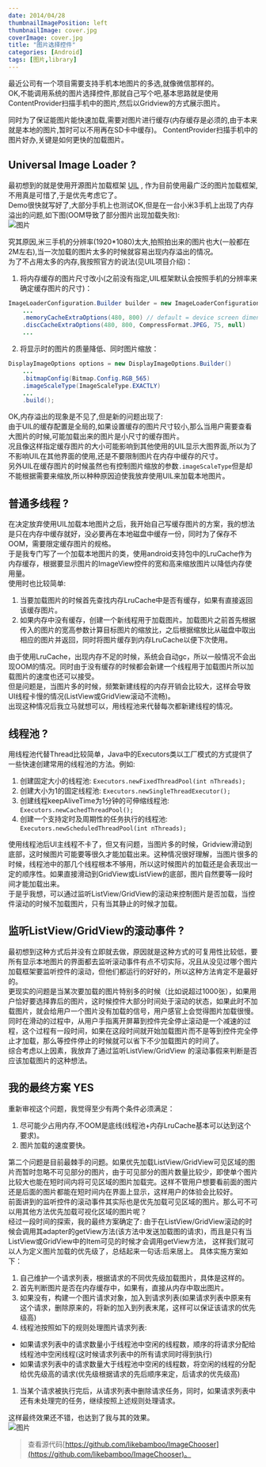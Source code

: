 ```yaml
---
date: 2014/04/28
thumbnailImagePosition: left
thumbnailImage: cover.jpg
coverImage: cover.jpg
title: "图片选择控件"
categories: [Android]
tags: [图片,library]
---
```


最近公司有一个项目需要支持手机本地图片的多选,就像微信那样的。  
OK,不能调用系统的图片选择控件,那就自己写个吧,基本思路就是使用ContentProvider扫描手机中的图片,然后以Gridview的方式展示图片。
<!-- more -->
同时为了保证能图片能快速加载,需要对图片进行缓存(内存缓存是必须的,由于本来就是本地的图片,暂时可以不用再在SD卡中缓存)。
ContentProvider扫描手机中的图片好办,关键是如何更快的加载图片。  

## Universal Image Loader ?
最初想到的就是使用开源图片加载框架 [UIL](https://github.com/nostra13/Android-Universal-Image-Loader)  , 作为目前使用最广泛的图片加载框架,不用真是可惜了,于是优先考虑它了。  
Demo很快就写好了,大部分手机上也测试OK,但是在一台小米3手机上出现了内存溢出的问题,如下图(OOM导致了部分图片出现加载失败):   
![图片](/image_chooser_1.png)

究其原因,米三手机的分辨率(1920*1080)太大,拍照拍出来的图片也大(一般都在2M左右),当一次加载的图片太多的时候就容易出现内存溢出的情况。  
为了不占用太多的内存,我按照官方的说法(见UIL项目介绍)：  

1. 将内存缓存的图片尺寸改小(之前没有指定,UIL框架默认会按照手机的分辨率来确定缓存图片的尺寸)：  
```java
ImageLoaderConfiguration.Builder builder = new ImageLoaderConfiguration.Builder(context)
    ...
    .memoryCacheExtraOptions(480, 800) // default = device screen dimensions
    .discCacheExtraOptions(480, 800, CompressFormat.JPEG, 75, null)
    ...
```
2. 将显示时的图片的质量降低、同时图片缩放：  
```java
DisplayImageOptions options = new DisplayImageOptions.Builder()
    ...
    .bitmapConfig(Bitmap.Config.RGB_565)
    .imageScaleType(ImageScaleType.EXACTLY)
    ...
    .build();
```

OK,内存溢出的现象是不见了,但是新的问题出现了:  
由于UIL的缓存配置是全局的,如果设置缓存的图片尺寸较小,那么当用户需要查看大图片的时候,可能加载出来的图片是小尺寸的缓存图片。  
况且像这样指定缓存图片的大小可能影响到其他使用的UIL显示大图界面,所以为了不影响UIL在其他界面的使用,还是不要限制图片在内存中缓存的尺寸。  
另外UIL在缓存图片的时候虽然也有控制图片缩放的参数```.imageScaleType```但是却不能根据需要来缩放,所以种种原因迫使我放弃使用UIL来加载本地图片。  

## 普通多线程 ?
在决定放弃使用UIL加载本地图片之后，我开始自己写缓存图片的方案，我的想法是只在内存中缓存就好，没必要再在本地磁盘中缓存一份，同时为了保存不OOM，需要限定缓存图片的规格。  
于是我专门写了一个加载本地图片的类，使用android支持包中的LruCache作为内存缓存，根据要显示图片的ImageView控件的宽和高来缩放图片以降低内存使用量。  
使用时也比较简单:  

1. 当要加载图片的时候首先查找内存LruCache中是否有缓存，如果有直接返回该缓存图片。  
1. 如果内存中没有缓存，创建一个新线程用于加载图片。加载图片之前首先根据传入的图片的宽高参数计算目标图片的缩放比，之后根据缩放比从磁盘中取出相应的图片并返回，同时将图片缓存到内存LruCache以便下次使用。


由于使用LruCache，出现内存不足的时候，系统会自动gc，所以一般情况不会出现OOM的情况。同时由于没有缓存的时候都会新建一个线程用于加载图片所以加载图片的速度也还可以接受。  
但是问题是，当图片多的时候，频繁新建线程的内存开销会比较大，这样会导致UI线程卡慢的情况(ListView或GridView滚动不流畅)。  
出现这种情况后我立马就想可以，用线程池来代替每次都新建线程的情况。  

## 线程池 ?
用线程池代替Thread比较简单，Java中的Executors类以工厂模式的方式提供了一些快速创建常用的线程池的方法。例如:  

1. 创建固定大小的线程池: ```Executors.newFixedThreadPool(int nThreads);```  
1. 创建大小为1的固定线程池: ```Executors.newSingleThreadExecutor();```  
1. 创建线程keepAliveTime为1分钟的可伸缩线程池: ```Executors.newCachedThreadPool();```  
1. 创建一个支持定时及周期性的任务执行的线程池: ```Executors.newScheduledThreadPool(int nThreads);``` 

使用线程池后UI主线程不卡了，但又有问题，当图片多的时候，Gridview滑动到底部，这时候图片可能要等很久才能加载出来。这种情况很好理解，当图片很多的时候，线程池中的那几个线程根本不够用，所以这时候图片的加载还是会表现出一定的顺序性。如果直接滑动到GridView或ListView的底部，图片自然要等一段时间才能加载出来。  
于是乎我想，可以通过监听ListView/GridView的滚动来控制图片是否加载，当控件滚动的时候不加载图片，只有当其静止的时候才加载。

## 监听ListView/GridView的滚动事件 ?
最初想到这种方式后并没有立即就去做，原因就是这种方式的可复用性比较低，要所有显示本地图片的界面都去监听滚动事件有点不切实际，况且从没见过哪个图片加载框架要监听控件的滚动，但他们都运行的好好的，所以这种方法肯定不是最好的。  
更现实的问题是当某次要加载的图片特别多的时候（比如说超过1000张），如果用户恰好要选择靠后的图片，这时候控件大部分时间处于滚动的状态，如果此时不加载图片，就会给用户一个图片没有加载的信号，用户感官上会觉得图片加载很慢。同时在滑动的过程中，从用户手指离开屏幕到控件完全停止滚动是一个减速的过程，这个过程有一段时间，如果在这段时间就开始加载图片而不是等到控件完全停止才加载，那么等控件停止的时候就可以省下不少加载图片的时间了。  
综合考虑以上因素，我放弃了通过监听ListView/GridView 的滚动事假来判断是否应该加载图片的这种想法。  

## 我的最终方案 YES
重新审视这个问题，我觉得至少有两个条件必须满足：  

1. 尽可能少占用内存,不OOM是底线(线程池+内存LruCache基本可以达到这个要求)。  
1. 图片加载的速度要快。  

第二个问题是目前最棘手的问题。如果优先加载ListView/GridView可见区域的图片而暂时忽略不可见部分的图片，由于可见部分的图片数量比较少，即使单个图片比较大也能在短时间内将可见区域的图片加载完。这样不管用户想要看前面的图片还是后面的图片都能在短时间内在界面上显示，这样用户的体验会比较好。  
前面讲到的监听控件的滚动事件其实际也是优先加载可见区域的图片。那么可不可以用其他方法优先加载可视化区域的图片呢？  
经过一段时间的探索，我的最终方案确定了: 
由于在ListView/GridView滚动的时候会调用其adapter的getView方法(该方法中发送加载图的请求)，而且是只有当ListView或GridView中的Item可见的时候才会调用getView方法，
这样我们就可以人为定义图片加载的优先级了，总结起来一句话:后来居上。 具体实施方案如下： 

1. 自己维护一个请求列表，根据请求的不同优先级加载图片，具体是这样的。  
1. 首先判断图片是否在内存缓存中，如果有，直接从内存中取出图片。  
1. 如果没有，构建一个图片请求对象，加入到请求列表(如果请求列表中原来有这个请求，删除原来的，将新的加入到列表末尾，这样可以保证该请求的优先级高)  
1. 线程池按照如下的规则处理图片请求列表:  
 + 如果请求列表中的请求数量小于线程池中空闲的线程数，顺序的将请求分配给线程池中空闲线程(这时候请求列表中的所有请求同时得到执行)  
 + 如果请求列表中的请求数量大于线程池中空闲的线程数，将空闲的线程的分配给优先级高的请求(优先级根据请求的先后顺序来定，后请求的优先级高)  
1. 当某个请求被执行完后，从请求列表中删除请求任务，同时，如果请求列表中还有未处理完的任务，继续按照上述规则处理请求。  

这样最终效果还不错，也达到了我与其的效果。  
![图片](/snapshot.png)

> 查看源代码[https://github.com/likebamboo/ImageChooser](https://github.com/likebamboo/ImageChooser)。
